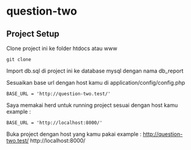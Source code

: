 # question-two

## Project Setup

Clone project ini ke folder htdocs atau www
```
git clone
```

Import db.sql di project ini ke database mysql dengan nama db_report

Sesuaikan base url dengan host kamu di application/config/config.php
```
BASE_URL = 'http://question-two.test/'
```

Saya memakai herd untuk running project sesuai dengan host kamu
example :
```
BASE_URL = 'http://localhost:8000/'
```

Buka project dengan host yang kamu pakai
example :
http://question-two.test/
http://localhost:8000/
